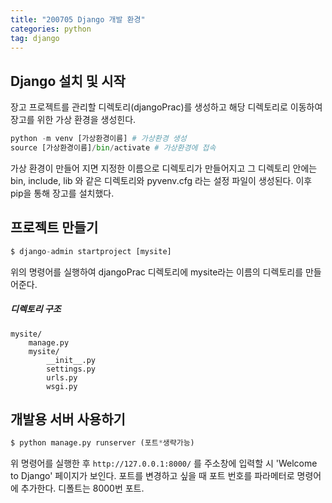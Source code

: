 ```yaml
---
title: "200705 Django 개발 환경"
categories: python
tag: django
---
```

## Django 설치 및 시작
장고 프로젝트를 관리할 디렉토리(djangoPrac)를 생성하고 해당 디렉토리로 이동하여 장고를 위한 가상 환경을 생성힌다.
```py
python -m venv [가상환경이름] # 가상환경 생성
source [가상환경이름]/bin/activate # 가상환경에 접속
```
가상 환경이 만들어 지면 지정한 이름으로 디렉토리가 만들어지고 그 디렉토리 안에는 bin, include, lib 와 같은 디렉토리와 pyvenv.cfg 라는 설정 파일이 생성된다. 이후 pip을 통해 장고를 설치했다.

## 프로젝트 만들기
```py
$ django-admin startproject [mysite]
```
위의 명령어를 실행하여 djangoPrac 디렉토리에 mysite라는 이름의 디렉토리를 만들어준다. 

##### 디렉토리 구조
```
mysite/
    manage.py
    mysite/
        __init__.py
        settings.py
        urls.py
        wsgi.py
```

## 개발용 서버 사용하기
```py
$ python manage.py runserver (포트*생략가능)
```
위 명령어를 실행한 후 ```http://127.0.0.1:8000/``` 를 주소창에 입력할 시 'Welcome to Django' 페이지가 보인다. 포트를 변경하고 싶을 때 포트 번호를 파라메터로 명령어에 추가한다. 디폴트는 8000번 포트.